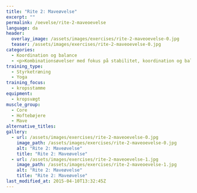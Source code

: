 ```yaml
---
title: "Rite 2: Maveøvelse"
excerpt: ""
permalink: /oevelse/rite-2-maveoevelse
language: da
header:
  overlay_image: /assets/images/exercises/rite-2-maveoevelse-0.jpg
  teaser: /assets/images/exercises/rite-2-maveoevelse-0.jpg
categories:
  - Koordination og balance
  - <p>Kombinationsøvelser med fokus på stabilitet, koordination og balancetræning. Her vælges gerne teknisk komplicerede øvelser, som udfordrer kropsstammen.</p>
training_type: 
  - Styrketræning
  - Yoga
training_focus: 
  - kropsstamme
equipment:
  - kropsvægt
muscle_group:
  - Core
  - Hoftebøjere
  - Mave
alternative_titles:
gallery:
  - url: /assets/images/exercises/rite-2-maveoevelse-0.jpg
    image_path: /assets/images/exercises/rite-2-maveoevelse-0.jpg
    alt: "Rite 2: Maveøvelse"
    title: "Rite 2: Maveøvelse"
  - url: /assets/images/exercises/rite-2-maveoevelse-1.jpg
    image_path: /assets/images/exercises/rite-2-maveoevelse-1.jpg
    alt: "Rite 2: Maveøvelse"
    title: "Rite 2: Maveøvelse"
last_modified_at: 2015-04-10T13:32:45Z
---
```



